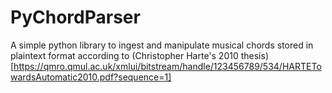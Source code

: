 # PyChordParser
A simple python library to ingest and manipulate musical chords stored in plaintext format according to (Christopher Harte's 2010 thesis)[https://qmro.qmul.ac.uk/xmlui/bitstream/handle/123456789/534/HARTETowardsAutomatic2010.pdf?sequence=1]

